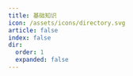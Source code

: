 ```yaml
---
title: 基础知识
icon: /assets/icons/directory.svg
article: false
index: false
dir:
  order: 1
  expanded: false
---
```


<Catalog />

